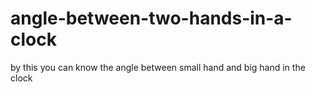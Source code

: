 # angle-between-two-hands-in-a-clock
by this you can know the angle between small hand and big hand in the clock
